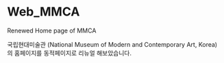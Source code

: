 # Web_MMCA

Renewed Home page of MMCA

국립현대미술관 (National Museum of Modern and  Contemporary Art, Korea) 의 홈페이지를 동적페이지로 리뉴얼 해보았습니다.
